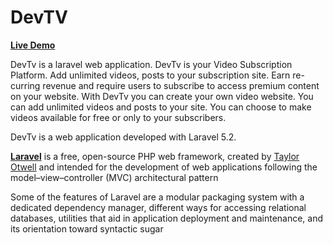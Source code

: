 # DevTV

**[Live Demo](http://dev-tv.herokuapp.com/)**

DevTv is a laravel web application. DevTv is your Video Subscription Platform. Add unlimited videos, posts to your subscription site. Earn re-curring revenue and require users to subscribe to access premium content on your website. With DevTv you can create your own video website. You can add unlimited videos and posts to your site. You can choose to make videos available for free or only to your subscribers.

DevTv is a web application developed with Laravel 5.2.

**[Laravel](https://github.com/laravel/laravel)** is a free, open-source PHP web framework, created by [Taylor Otwell](https://github.com/taylorotwell) and intended for the development of web applications following the model–view–controller (MVC) architectural pattern

Some of the features of Laravel are a modular packaging system with a dedicated dependency manager, different ways for accessing relational databases, utilities that aid in application deployment and maintenance, and its orientation toward syntactic sugar

